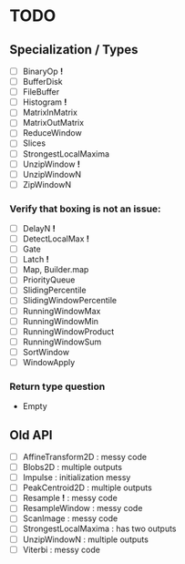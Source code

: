 # TODO

## Specialization / Types

- [ ] BinaryOp          __!__
- [ ] BufferDisk
- [ ] FileBuffer
- [ ] Histogram         __!__
- [ ] MatrixInMatrix
- [ ] MatrixOutMatrix
- [ ] ReduceWindow
- [ ] Slices
- [ ] StrongestLocalMaxima
- [ ] UnzipWindow       __!__
- [ ] UnzipWindowN
- [ ] ZipWindowN

### Verify that boxing is not an issue:

- [ ] DelayN            __!__
- [ ] DetectLocalMax    __!__
- [ ] Gate
- [ ] Latch             __!__
- [ ] Map, Builder.map
- [ ] PriorityQueue
- [ ] SlidingPercentile
- [ ] SlidingWindowPercentile
- [ ] RunningWindowMax
- [ ] RunningWindowMin
- [ ] RunningWindowProduct
- [ ] RunningWindowSum
- [ ] SortWindow
- [ ] WindowApply

### Return type question

- Empty

## Old API

- [ ] AffineTransform2D           : messy code
- [ ] Blobs2D                     : multiple outputs
- [ ] Impulse                     : initialization messy
- [ ] PeakCentroid2D              : multiple outputs
- [ ] Resample              __!__ : messy code
- [ ] ResampleWindow              : messy code
- [ ] ScanImage                   : messy code
- [ ] StrongestLocalMaxima        : has two outputs
- [ ] UnzipWindowN                : multiple outputs
- [ ] Viterbi                     : messy code
